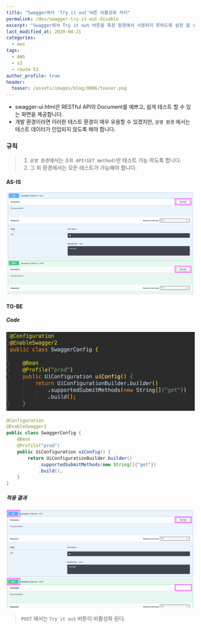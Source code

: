 ```yaml
---
title: "Swagger에서 'Try it out'버튼 비활성화 처리"
permalink: /dev/swagger-try-it-out-disable
excerpt: "Swagger에서 Try it out 버튼을 특정 환경에서 사용하지 못하도록 설정 할 수 있습니다."
last_modified_at: 2020-04-21
categories:
  - aws
tags:
  - AWS
  - s3
  - route 53
author_profile: true
header:
  teaser: /assets/images/blog/0006/teaser.png
---
```

+ swagger-ui.html은 RESTful API의 Document를 예쁘고, 쉽게 테스트 할 수 있는 화면을 제공합니다.
+ 개발 환경이라면 이러한 테스트 환경이 매우 유용할 수 있겠지만, `운영 환경` 에서는 테스트 데이터가 인입되지 않도록 해야 합니다.

### 규칙
> 1. `운영 환경`에서는 `조회 API(GET method)`만 테스트 가능 하도록 합니다.
> 2. 그 외 환경에서는 모든 테스트가 가능해야 합니다.


#### AS-IS
![](/assets/images/blog/0006/image01.png)

#### TO-BE
##### Code
![](/assets/images/blog/0006/image03.png)
```java
@Configuration
@EnableSwagger2
public class SwaggerConfig {
    @Bean
    @Profile("prod")
    public UiConfiguration uiConfig() {
        return UiConfigurationBuilder.builder()
            .supportedSubmitMethods(new String[]{"get"})
            .build();
    }
}
```

##### 적용 결과
![](/assets/images/blog/0006/image02.png)
> `POST` 에서는 `Try it out` 버튼이 비활성화 된다.
